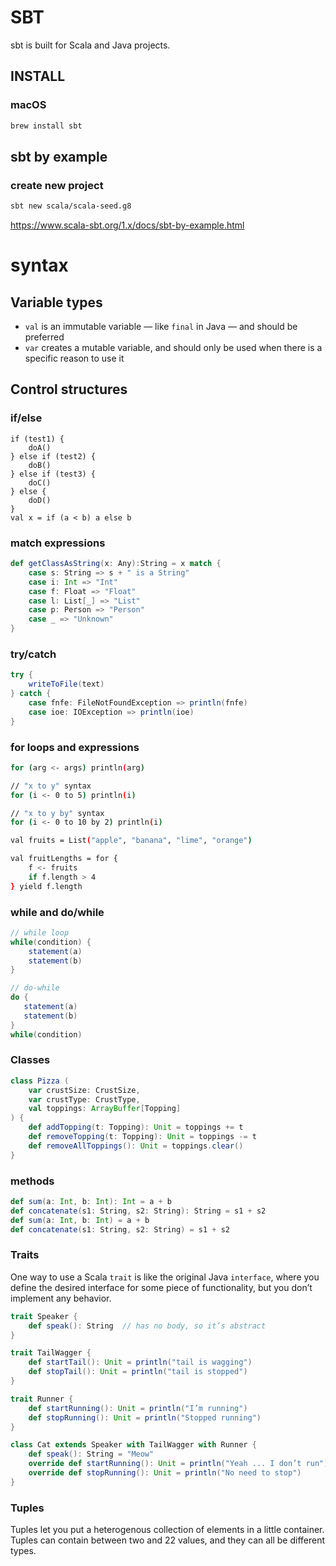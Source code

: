 # SBT

sbt is built for Scala and Java projects.

## INSTALL

### macOS

```bash
brew install sbt
```



## sbt by example

### create new project

```bash
sbt new scala/scala-seed.g8
```



https://www.scala-sbt.org/1.x/docs/sbt-by-example.html







# syntax

## Variable types

- `val` is an immutable variable — like `final` in Java — and should be preferred
- `var` creates a mutable variable, and should only be used when there is a specific reason to use it

## Control structures

### if/else

```
if (test1) {
    doA()
} else if (test2) {
    doB()
} else if (test3) {
    doC()
} else {
    doD()
}
val x = if (a < b) a else b
```

### match expressions

```scala
def getClassAsString(x: Any):String = x match {
    case s: String => s + " is a String"
    case i: Int => "Int"
    case f: Float => "Float"
    case l: List[_] => "List"
    case p: Person => "Person"
    case _ => "Unknown"
}
```

### try/catch

```scala
try {
    writeToFile(text)
} catch {
    case fnfe: FileNotFoundException => println(fnfe)
    case ioe: IOException => println(ioe)
}
```

### for loops and expressions

```bash
for (arg <- args) println(arg)

// "x to y" syntax
for (i <- 0 to 5) println(i)

// "x to y by" syntax
for (i <- 0 to 10 by 2) println(i)

val fruits = List("apple", "banana", "lime", "orange")

val fruitLengths = for {
    f <- fruits
    if f.length > 4
} yield f.length
```

### while and do/while

```scala
// while loop
while(condition) {
    statement(a)
    statement(b)
}

// do-while
do {
   statement(a)
   statement(b)
} 
while(condition)
```

### Classes

```scala
class Pizza (
    var crustSize: CrustSize,
    var crustType: CrustType,
    val toppings: ArrayBuffer[Topping]
) {
    def addTopping(t: Topping): Unit = toppings += t
    def removeTopping(t: Topping): Unit = toppings -= t
    def removeAllToppings(): Unit = toppings.clear()
}
```

### methods

```scala
def sum(a: Int, b: Int): Int = a + b
def concatenate(s1: String, s2: String): String = s1 + s2
def sum(a: Int, b: Int) = a + b
def concatenate(s1: String, s2: String) = s1 + s2
```

### Traits

One way to use a Scala `trait` is like the original Java `interface`, where you define the desired interface for some piece of functionality, but you don’t implement any behavior.

```scala
trait Speaker {
    def speak(): String  // has no body, so it’s abstract
}

trait TailWagger {
    def startTail(): Unit = println("tail is wagging")
    def stopTail(): Unit = println("tail is stopped")
}

trait Runner {
    def startRunning(): Unit = println("I’m running")
    def stopRunning(): Unit = println("Stopped running")
}

class Cat extends Speaker with TailWagger with Runner {
    def speak(): String = "Meow"
    override def startRunning(): Unit = println("Yeah ... I don’t run")
    override def stopRunning(): Unit = println("No need to stop")
}
```

### Tuples

Tuples let you put a heterogenous collection of elements in a little container. Tuples can contain between two and 22 values, and they can all be different types.